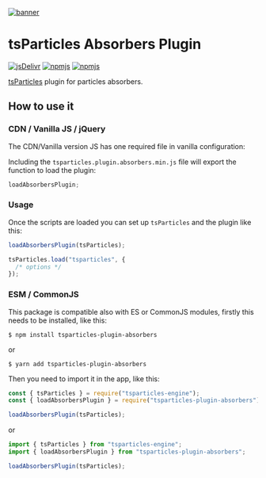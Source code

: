 [![banner](https://particles.js.org/images/banner2.png)](https://particles.js.org)

# tsParticles Absorbers Plugin

[![jsDelivr](https://data.jsdelivr.com/v1/package/npm/tsparticles-plugin-absorbers/badge)](https://www.jsdelivr.com/package/npm/tsparticles-plugin-absorbers)
[![npmjs](https://badge.fury.io/js/tsparticles-plugin-absorbers.svg)](https://www.npmjs.com/package/tsparticles-plugin-absorbers)
[![npmjs](https://img.shields.io/npm/dt/tsparticles-plugin-absorbers)](https://www.npmjs.com/package/tsparticles-plugin-absorbers)

[tsParticles](https://github.com/matteobruni/tsparticles) plugin for particles absorbers.

## How to use it

### CDN / Vanilla JS / jQuery

The CDN/Vanilla version JS has one required file in vanilla configuration:

Including the `tsparticles.plugin.absorbers.min.js` file will export the function to load the plugin:

```javascript
loadAbsorbersPlugin;
```

### Usage

Once the scripts are loaded you can set up `tsParticles` and the plugin like this:

```javascript
loadAbsorbersPlugin(tsParticles);

tsParticles.load("tsparticles", {
  /* options */
});
```

### ESM / CommonJS

This package is compatible also with ES or CommonJS modules, firstly this needs to be installed, like this:

```shell
$ npm install tsparticles-plugin-absorbers
```

or

```shell
$ yarn add tsparticles-plugin-absorbers
```

Then you need to import it in the app, like this:

```javascript
const { tsParticles } = require("tsparticles-engine");
const { loadAbsorbersPlugin } = require("tsparticles-plugin-absorbers");

loadAbsorbersPlugin(tsParticles);
```

or

```javascript
import { tsParticles } from "tsparticles-engine";
import { loadAbsorbersPlugin } from "tsparticles-plugin-absorbers";

loadAbsorbersPlugin(tsParticles);
```
